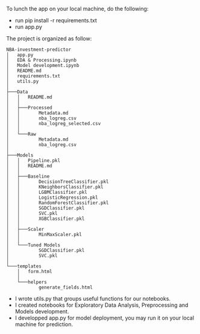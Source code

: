 To lunch the app on your local machine, do the following:
- run pip install -r requirements.txt
- run app.py

The project is organized as follow:
```
NBA-investment-predictor
│   app.py
│   EDA & Processing.ipynb
│   Model development.ipynb
│   README.md
│   requirements.txt
│   utils.py
│
├───Data
│   │   README.md
│   │
│   ├───Processed
│   │       Metadata.md
│   │       nba_logreg.csv
│   │       nba_logreg_selected.csv
│   │
│   └───Raw
│           Metadata.md
│           nba_logreg.csv
│
├───Models
│   │   Pipeline.pkl
│   │   README.md
│   │
│   ├───Baseline
│   │       DecisionTreeClassifier.pkl
│   │       KNeighborsClassifier.pkl
│   │       LGBMClassifier.pkl
│   │       LogisticRegression.pkl
│   │       RandomForestClassifier.pkl
│   │       SGDClassifier.pkl
│   │       SVC.pkl
│   │       XGBClassifier.pkl
│   │
│   ├───Scaler
│   │       MinMaxScaler.pkl
│   │
│   └───Tuned Models
│           SGDClassifier.pkl
│           SVC.pkl
│
└───templates
    │   form.html
    │
    └───helpers
            generate_fields.html
```
- I wrote utils.py that groups useful functions for our notebooks.
- I created notebooks for Exploratory Data Analysis, Preprocessing and Models development.
- I developped app.py for model deployment, you may run it on your local machine for prediction.
